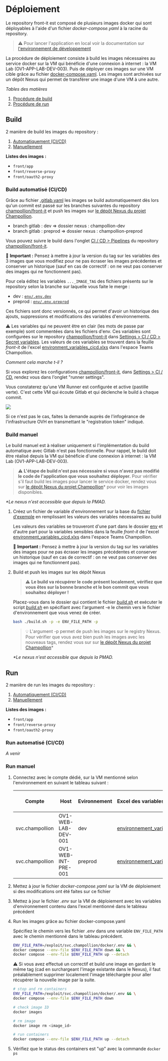 # Déploiement

Le repository front-it est composé de plusieurs images docker qui sont déployables à l'aide d'un fichier *docker-compose.yaml* à la racine du repository.

> ⚠️ Pour lancer l'application en local voir la documentation sur [l'environnement de développement](1_developpement.md)

La procédure de déploiement consiste à build les images nécessaires au service docker sur la VM qui bénéficie d'une connexion à internet : la VM Lab (OV1-APP-LAB-DEV-003). Puis de déployer ces images sur une VM cible grâce au fichier [docker-compose.yaml](../docker-compose.yaml). Les images sont archivées sur un dépôt Nexus qui permet de transférer une image d'une VM à une autre.

*Tables des matières*
1. [Procédure de build](#build)
2. [Procédure de run](#run)

## Build

2 manière de build les images du repository :
1. [Automatiquement (CI/CD)](#build-automatisé-cicd)
2. [Manuellement](#build-manuel)

**Listes des images :**

- `front/app`
- `front/reverse-proxy`
- `front/oauth2-proxy`

### Build automatisé (CI/CD)

Grâce au fichier [.gitlab.yaml](../.gitlab.yaml) les images se build automatiquement dès lors qu'un commit est passé sur les branches suivantes du repository [champollion/front-it](https://gitlab.intranet.social.gouv.fr/champollion/front-it) et push les images sur [le dépôt Nexus du projet Champollion](https://nexus-ovh.intranet.social.gouv.fr/#browse/browse:Champollion:v2%2Fchampollion-dev).
- branch gitlab : dev     => dossier nexus : champollion-dev 
- branch gitlab : preprod => dossier nexus : champollion-preprod

Vous pouvez suivre le build dans l'onglet [CI / CD > Pipelines](https://gitlab.intranet.social.gouv.fr/champollion/front-it/pipelines) du repository [champollion/front-it](https://gitlab.intranet.social.gouv.fr/champollion/front-it).

🚨 **Important :** Pensez à mettre à jour la version du tag sur les variables des 3 images que vous modifiez pour ne pas écraser les images précédentes et conserver un historique (sauf en cas de correctif : on ne veut pas conserver des images qui ne fonctionnent pas).

Pour cela éditez les variables `..._IMAGE_TAG` des fichiers présents sur le repository selon la branche sur laquelle vous faite le merge :
- dev : [`env/.env.dev`](../env/.env.dev)
- preprod : [`env/.env.preprod`](../env/.env.preprod)

Ces fichiers sont donc versionnés, ce qui permet d'avoir un historique des ajouts, suppressions et modifications des variables d'environnements.

⚠ Les variables qui ne peuvent être en clair (les mots de passe par exemple) sont commentées dans les fichiers d'env. Ces variables sont configurées sur le repository [champollion/front-it](https://gitlab.intranet.social.gouv.fr/champollion/front-it) dans [Settings > CI / CD > Secret variables](https://gitlab.intranet.social.gouv.fr/champollion/front-it/settings/ci_cd). Les valeurs de ces variables se trouvent dans la feuille *front-it* de l'excel [environment_variables_cicd.xlxs](https://msociauxfr.sharepoint.com/:x:/r/teams/EIG71/Documents%20partages/General/Commun/D%C3%A9veloppement/environment_variables/environment_variables_cicd.xlsx?d=we5bd8f0a43d5480f9de7f3e8e22cf79b&csf=1&web=1&e=UwZqIH) dans l'espace Teams Champollion.

*Comment cela marche t-il ?*

Si vous explorez les configurations [champollion/front-it](https://gitlab.intranet.social.gouv.fr/champollion/front-it), dans [Settings > CI / CD](https://gitlab.intranet.social.gouv.fr/champollion/front-it/settings/ci_cd), rendez vous dans l'onglet "runner settings".

Vous constaterez qu'une VM Runner est configurée et active (pastille verte). C'est cette VM qui écoute Gitlab et qui déclenche le build à chaque commit.

![](./assets/1_deploiement_001.png)

Si ce n'est pas le cas, faites la demande auprès de l'infogérance de l'infrastructure OVH en transmettant le "registration token" indiqué.

### Build manuel

Le build manuel est à réaliser uniquement si l'implémentation du build automatique avec Gitlab n'est pas fonctionnelle. Pour rappel, le build doit être réalisé depuis la VM qui bénéficie d'une connexion à internet : la VM Lab (OV1-APP-LAB-DEV-003).

> ⚠️ **L'étape de build n'est pas nécessaire si vous n'avez pas modifié le code de l'application que vous souhaitez déployer.** Pour vérifier s'il faut build les images pour lancer le service docker, rendez vous sur [le dépôt Nexus du projet Champollion](https://nexus-ovh.intranet.social.gouv.fr/#browse/browse:Champollion)\* pour voir les images disponibles.

*\*Le nexus n'est accessible que depuis la PMAD.*

1. Créez un fichier de variable d'environnement sur la base du [fichier d'exemple](../.env.example) en remplissant les valeurs des variables nécessaires au build

    Les valeurs des variables se trouveront d'une part dans le dossier [env](../env) et d'autre part pour la variables sensibles dans la feuille *front-it* de l'excel [environment_variables_cicd.xlxs](https://msociauxfr.sharepoint.com/:x:/r/teams/EIG71/Documents%20partages/General/Commun/D%C3%A9veloppement/environment_variables/environment_variables_cicd.xlsx?d=we5bd8f0a43d5480f9de7f3e8e22cf79b&csf=1&web=1&e=UwZqIH) dans l'espace Teams Champollion.

    🚨 **Important :** Pensez à mettre à jour la version du tag sur les variables des images pour ne pas écraser les images précédentes et conserver un historique (sauf en cas de correctif : on ne veut pas conserver des images qui ne fonctionnent pas).

2. Build et push les images sur les dépôt Nexus

    > ⚠️ **Le build va récupérer le code présent localement, vérifiez que vous êtes sur la bonne branche et le bon commit que vous souhaitez déployer !**

    Placez-vous dans le dossier qui contient le fichier *[build.sh](../build.sh)* et exécuter le script *[build.sh](../build.sh)* en spécifiant avec l'argument -e le chemin vers le fichier d'environnement que vous venez de créer.

    ```bash
    bash ./build.sh -p -e ENV_FILE_PATH -p
    ```

    > 💡 L'argument -p permet de push les images sur le registry Nexus. Pour vérifier que vous avez bien push les images avec les nouveaus tags, rendez vous sur sur [le dépôt Nexus du projet Champollion](https://nexus-ovh.intranet.social.gouv.fr/#browse/browse:Champollion)*

    *\*Le nexus n'est accessible que depuis la PMAD.*

## Run

2 manière de run les images du repository :
1. [Automatiquement (CI/CD)](#run-automatisé-cicd)
2. [Manuellement](#run-manuel)

**Listes des images :**

- `front/app`
- `front/reverse-proxy`
- `front/oauth2-proxy`

### Run automatisé (CI/CD)

*A venir*

### Run manuel

1. Connectez avec le compte dédié, sur la VM mentionné selon l'environnement en suivant le tableau suivant :

    |Compte|Host|Evironnement|Excel des variables d'environnement|Feuille de l'excel|Fichier *.env*|
    |---|---|---|---|---|---|
    |svc.champollion|OV1-WEB-LAB-DEV-001|dev|[environnement_variables_dev.xlxs](https://msociauxfr.sharepoint.com/:x:/r/teams/EIG71/Documents%20partages/General/Commun/D%C3%A9veloppement/environment_variabless/environment_variables_dev.xlsx?d=w33cd82f83a9b4a3f93c3410fbefe8304&csf=1&web=1&e=02291S)|docker - api|/exploit/svc.champollion/docker/.env|
    |svc.champollion|OV1-WEB-INT-PRE-001|preprod|[environnement_variables_preprod.xlxs](https://msociauxfr.sharepoint.com/:x:/r/teams/EIG71/Documents%20partages/General/Commun/D%C3%A9veloppement/environment_variables/environment_variables_preprod.xlsx?d=wacb016bc90184b9096311cee3a612167&csf=1&web=1&e=i42dZc)|docker - api|/exploit/svc.champollion/docker/.env|

2.  Mettez à jour le fichier *docker-compose.yaml* sur la VM de déploiement si des modifications ont été faites sur ce fichier

3. Mettez à jour le fichier *.env* sur la VM de déploiement avec les variables d'environnement contenu dans l'excel mentionné dans le tableau précédent

4. Run les images grâce au fichier docker-compose.yaml

    Spécifiez le chemin vers les fichier *.env* dans une variable `ENV_FILE_PATH` avec le chemin mentionné dans le tableau précédent.

    ```bash
    ENV_FILE_PATH=/exploit/svc.champollion/docker/.env && \
    docker compose --env-file $ENV_FILE_PATH down && \
    docker compose --env-file $ENV_FILE_PATH up --detach
    ```

    ⚠️ Si vous avez effectué un correctif et build une image en gardant le même tag (cad en surchargeant l'image existante dans le Nexus), il faut préalablement supprimer localement l'image téléchargée pour aller récupérer la nouvelle image par la suite.

    ```bash
    # stop and rm containers
    ENV_FILE_PATH=/exploit/svc.champollion/docker/.env && \
    docker compose --env-file $ENV_FILE_PATH down

    # check image ID
    docker images

    # rm image
    docker image rm <image_id>

    # run containers
    docker compose --env-file $ENV_FILE_PATH up --detach
    ```

5. Vérifiez que le status des containers est "up" avec la commande `docker ps`